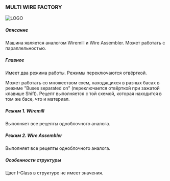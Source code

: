 ### MULTI WIRE FACTORY

![LOGO](https://gtimpact.space/media/gregtech/ParWire.png)

##### Описание

Машина является аналогом Wiremill и Wire Assembler. Может работать с параллельностью.

##### Главное

Имеет два режима работы. Режимы переключаются отвёрткой. 

Может работать со множеством схем, находящихся в разных басах в режиме "Buses separated on" (переключается отвёрткой при зажатой клавише Shift). Рецепт выполняется с той схемой, которая находится в том же басе, что и материал.

##### Режим 1. Wiremill

Выполняет все рецепты одноблочного аналога.

##### Режим 2. Wire Assembler

Выполняет все рецепты одноблочного аналога.

##### Особенности структуры

Цвет I-Glass в структуре не имеет значения. 
